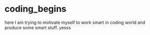 # coding_begins
here I am trying to motivate myself to work smart in coding world and produce some smart stuff.
yesss
